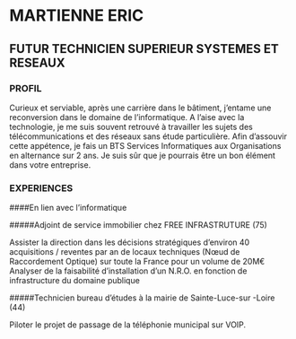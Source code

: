 # MARTIENNE ERIC

## FUTUR TECHNICIEN SUPERIEUR SYSTEMES ET RESEAUX

### PROFIL

Curieux et serviable, après une carrière dans le bâtiment, j’entame une reconversion dans le domaine de l’informatique. A l’aise avec la technologie, je me suis souvent retrouvé à travailler les sujets des télécommunications et des réseaux sans étude particulière. Afin d’assouvir cette appétence, je fais un BTS Services Informatiques aux Organisations en alternance sur 2 ans. Je suis sûr que je pourrais être un bon élément dans votre entreprise.

### EXPERIENCES

####En lien avec l’informatique

#####Adjoint de service immobilier chez FREE INFRASTRUTURE (75)

Assister la direction dans les décisions stratégiques d’environ 40 acquisitions / reventes par an de locaux techniques (Nœud de Raccordement Optique) sur toute la France pour un volume de 20M€
Analyser de la faisabilité d’installation d’un N.R.O. en fonction de infrastructure du domaine publique

#####Technicien bureau d’études à la mairie de Sainte-Luce-sur -Loire (44)

Piloter le projet de passage de la téléphonie municipal sur VOIP.
